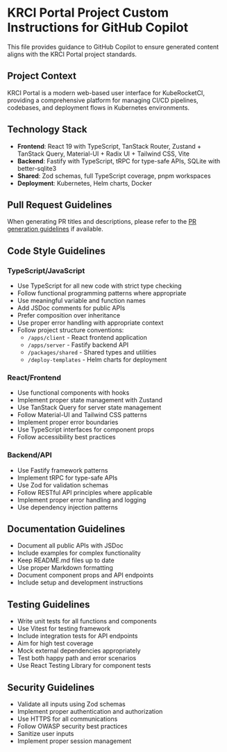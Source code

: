 # KRCI Portal Project Custom Instructions for GitHub Copilot

This file provides guidance to GitHub Copilot to ensure generated content aligns with the KRCI Portal project standards.

## Project Context

KRCI Portal is a modern web-based user interface for KubeRocketCI, providing a comprehensive platform for managing CI/CD pipelines, codebases, and deployment flows in Kubernetes environments.

## Technology Stack

- **Frontend**: React 19 with TypeScript, TanStack Router, Zustand + TanStack Query, Material-UI + Radix UI + Tailwind CSS, Vite
- **Backend**: Fastify with TypeScript, tRPC for type-safe APIs, SQLite with better-sqlite3
- **Shared**: Zod schemas, full TypeScript coverage, pnpm workspaces
- **Deployment**: Kubernetes, Helm charts, Docker

## Pull Request Guidelines

When generating PR titles and descriptions, please refer to the [PR generation guidelines](./instructions/pr-generation.instructions.md) if available.

## Code Style Guidelines

### TypeScript/JavaScript

- Use TypeScript for all new code with strict type checking
- Follow functional programming patterns where appropriate
- Use meaningful variable and function names
- Add JSDoc comments for public APIs
- Prefer composition over inheritance
- Use proper error handling with appropriate context
- Follow project structure conventions:
  - `/apps/client` - React frontend application
  - `/apps/server` - Fastify backend API
  - `/packages/shared` - Shared types and utilities
  - `/deploy-templates` - Helm charts for deployment

### React/Frontend

- Use functional components with hooks
- Implement proper state management with Zustand
- Use TanStack Query for server state management
- Follow Material-UI and Tailwind CSS patterns
- Implement proper error boundaries
- Use TypeScript interfaces for component props
- Follow accessibility best practices

### Backend/API

- Use Fastify framework patterns
- Implement tRPC for type-safe APIs
- Use Zod for validation schemas
- Follow RESTful API principles where applicable
- Implement proper error handling and logging
- Use dependency injection patterns

## Documentation Guidelines

- Document all public APIs with JSDoc
- Include examples for complex functionality
- Keep README.md files up to date
- Use proper Markdown formatting
- Document component props and API endpoints
- Include setup and development instructions

## Testing Guidelines

- Write unit tests for all functions and components
- Use Vitest for testing framework
- Include integration tests for API endpoints
- Aim for high test coverage
- Mock external dependencies appropriately
- Test both happy path and error scenarios
- Use React Testing Library for component tests

## Security Guidelines

- Validate all inputs using Zod schemas
- Implement proper authentication and authorization
- Use HTTPS for all communications
- Follow OWASP security best practices
- Sanitize user inputs
- Implement proper session management
